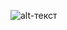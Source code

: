 ![alt-текст](https://github.com/Gorillza/Studying-algorithms-and-my-internship-tasks/tree/main/Test%20task%20of%20Astra%20Group%20of%20Companies/task.png)
